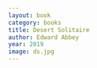 ```yaml
---
layout: book
category: books
title: Desert Solitaire
author: Edward Abbey
year: 2019
image: ds.jpg
---
```


